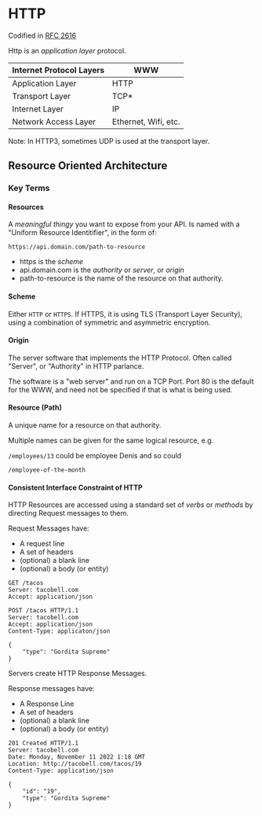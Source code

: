 # HTTP

Codified in [RFC 2616](https://www.rfc-editor.org/rfc/rfc2616.html)

Http is an _application layer_ protocol.

| Internet Protocol Layers | WWW                  |
| ------------------------ | -------------------- |
| Application Layer        | HTTP                 |
| Transport Layer          | TCP\*                |
| Internet Layer           | IP                   |
| Network Access Layer     | Ethernet, Wifi, etc. |

Note: In HTTP3, sometimes UDP is used at the transport layer.

## Resource Oriented Architecture

### Key Terms

#### Resources

A _meaningful thingy_ you want to expose from your API. Is named with a "Uniform Resource Identitifier", in the form of:

`https://api.domain.com/path-to-resource`

- https is the _scheme_
- api.domain.com is the _authority_ or _server_, or _origin_
- path-to-resource is the name of the resource on that authority.

#### Scheme

Either `HTTP` or `HTTPS`. If HTTPS, it is using TLS (Transport Layer Security), using a combination of symmetric and asymmetric encryption.

#### Origin

The server software that implements the HTTP Protocol. Often called "Server", or "Authority" in HTTP parlance.

The software is a "web server" and run on a TCP Port. Port 80 is the default for the WWW, and need not be specified if that is what is being used.

#### Resource (Path)

A unique name for a resource on that authority.

Multiple names can be given for the same logical resource, e.g.

`/employees/13` could be employee Denis and so could

`/employee-of-the-month`

#### Consistent Interface Constraint of HTTP

HTTP Resources are accessed using a standard set of _verbs_ or _methods_ by directing Request messages to them.

Request Messages have:

- A request line
- A set of headers
- (optional) a blank line
- (optional) a body (or entity)

```http
GET /tacos
Server: tacobell.com
Accept: application/json
```

```http
POST /tacos HTTP/1.1
Server: tacobell.com
Accept: application/json
Content-Type: applicaton/json

{
    "type": "Gordita Supreme"
}
```

Servers create HTTP Response Messages.

Response messages have:

- A Response Line
- A set of headers
- (optional) a blank line
- (optional) a body (or entity)

```http
201 Created HTTP/1.1
Server: tacobell.com
Date: Monday, November 11 2022 1:18 GMT
Location: http://tacobell.com/tacos/19
Content-Type: application/json

{
    "id": "19",
    "type": "Gordita Supreme"
}
```
